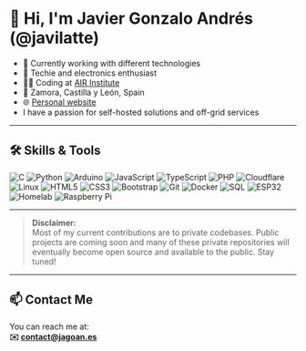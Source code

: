 # 👋 Hi, I'm Javier Gonzalo Andrés (@javilatte)

- 🌱 Currently working with different technologies
- 💞️ Techie and electronics enthusiast
- 👨‍💻 Coding at [AIR Institute](https://air-institute.com)
- 📍 Zamora, Castilla y León, Spain
- 🌐 [Personal website](https://jagoan.es)
- I have a passion for self-hosted solutions and off-grid services

---

## 🛠️ Skills & Tools

![C](https://img.shields.io/badge/C-00599C?style=for-the-badge&logo=c&logoColor=white)
![Python](https://img.shields.io/badge/Python-3776AB?style=for-the-badge&logo=python&logoColor=white)
![Arduino](https://img.shields.io/badge/Arduino-00979D?style=for-the-badge&logo=arduino&logoColor=white)
![JavaScript](https://img.shields.io/badge/JavaScript-F7DF1E?style=for-the-badge&logo=javascript&logoColor=black)
![TypeScript](https://img.shields.io/badge/TypeScript-3178C6?style=for-the-badge&logo=typescript&logoColor=white)
![PHP](https://img.shields.io/badge/PHP-777BB4?style=for-the-badge&logo=php&logoColor=white)
![Cloudflare](https://img.shields.io/badge/Cloudflare-F38020?style=for-the-badge&logo=cloudflare&logoColor=white)
![Linux](https://img.shields.io/badge/Linux-FCC624?style=for-the-badge&logo=linux&logoColor=black)
![HTML5](https://img.shields.io/badge/HTML5-E34F26?style=for-the-badge&logo=html5&logoColor=white)
![CSS3](https://img.shields.io/badge/CSS3-1572B6?style=for-the-badge&logo=css3&logoColor=white)
![Bootstrap](https://img.shields.io/badge/Bootstrap-563D7C?style=for-the-badge&logo=bootstrap&logoColor=white)
![Git](https://img.shields.io/badge/Git-F05032?style=for-the-badge&logo=git&logoColor=white)
![Docker](https://img.shields.io/badge/Docker-2496ED?style=for-the-badge&logo=docker&logoColor=white)
![SQL](https://img.shields.io/badge/SQL-4479A1?style=for-the-badge&logo=postgresql&logoColor=white)
![ESP32](https://img.shields.io/badge/ESP32-323232?style=for-the-badge&logo=espressif&logoColor=white)
![Homelab](https://img.shields.io/badge/Homelab-4B8BBE?style=for-the-badge&logo=server&logoColor=white)
![Raspberry Pi](https://img.shields.io/badge/Raspberry%20Pi-C51A4A?style=for-the-badge&logo=Raspberry-Pi&logoColor=white)

---

> **Disclaimer:**  
> Most of my current contributions are to private codebases. Public projects are coming soon and many of these private repositories will eventually become open source and available to the public. Stay tuned!

---

## 📫 Contact Me

You can reach me at:  
**✉️ contact@jagoan.es**
